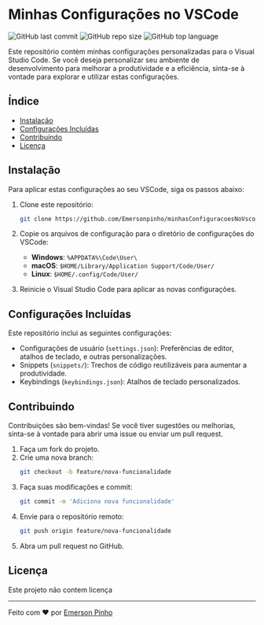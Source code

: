 # Minhas Configurações no VSCode

![GitHub last commit](https://img.shields.io/github/last-commit/Emersonpinho/minhasConfiguracoesNoVscode)
![GitHub repo size](https://img.shields.io/github/repo-size/Emersonpinho/minhasConfiguracoesNoVscode)
![GitHub top language](https://img.shields.io/github/languages/top/Emersonpinho/minhasConfiguracoesNoVscode)

Este repositório contém minhas configurações personalizadas para o Visual Studio Code. Se você deseja personalizar seu ambiente de desenvolvimento para melhorar a produtividade e a eficiência, sinta-se à vontade para explorar e utilizar estas configurações.

## Índice

- [Instalação](#instalação)
- [Configurações Incluídas](#configurações-incluídas)
- [Contribuindo](#contribuindo)
- [Licença](#licença)

## Instalação

Para aplicar estas configurações ao seu VSCode, siga os passos abaixo:

1. Clone este repositório:
    ```sh
    git clone https://github.com/Emersonpinho/minhasConfiguracoesNoVscode.git
    ```

2. Copie os arquivos de configuração para o diretório de configurações do VSCode:
    - **Windows**: `%APPDATA%\Code\User\`
    - **macOS**: `$HOME/Library/Application Support/Code/User/`
    - **Linux**: `$HOME/.config/Code/User/`

3. Reinicie o Visual Studio Code para aplicar as novas configurações.

## Configurações Incluídas

Este repositório inclui as seguintes configurações:

- Configurações de usuário (`settings.json`): Preferências de editor, atalhos de teclado, e outras personalizações.
- Snippets (`snippets/`): Trechos de código reutilizáveis para aumentar a produtividade.
- Keybindings (`keybindings.json`): Atalhos de teclado personalizados.


## Contribuindo

Contribuições são bem-vindas! Se você tiver sugestões ou melhorias, sinta-se à vontade para abrir uma issue ou enviar um pull request.

1. Faça um fork do projeto.
2. Crie uma nova branch:
    ```sh
    git checkout -b feature/nova-funcionalidade
    ```
3. Faça suas modificações e commit:
    ```sh
    git commit -m 'Adiciona nova funcionalidade'
    ```
4. Envie para o repositório remoto:
    ```sh
    git push origin feature/nova-funcionalidade
    ```
5. Abra um pull request no GitHub.

## Licença

Este projeto não contem licença

---

Feito com ❤️ por [Emerson Pinho](https://github.com/Emersonpinho)
